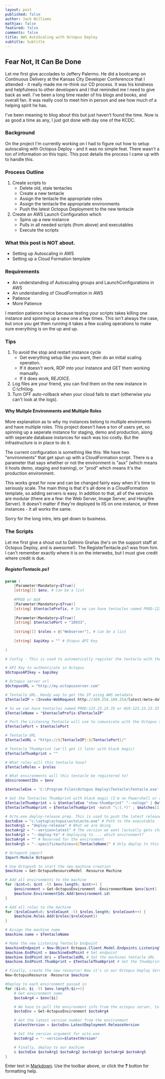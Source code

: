 ```yaml
---
layout: post
published: false
author: Jack Williams
mathjax: false
featured: false
comments: false
title: AWS AutoScaling with Octopus Deploy
subtitle: Subtitle
---
```

## Fear Not, It Can Be Done

Let me first give accolades to Jeffery Palermo. He did a bootcamp on Continuous Delivery at the Kansas City Developer Conferencce that I attended - it really made me re-think our CD process. It was his kindness and helpfulness to other developers and I that reminded me I need to give back as well. I've been a long time reader of his blogs and books, and overall fan. It was really cool to meet him in person and see how much of a helping spirit he has.

I've been meaning to blog about this but just haven't found the time. Now is as good a time as any, I just got done with day one of the KCDC.

### Background

On the project I'm currently working on I had to figure out how to setup autoscaling with Octopus Deploy - and it was no simple feat. There wasn't a ton of information on this topic. This post details the process I came up with to handle this.

### Process Outline

1. Create scripts to
	- Delete old, stale tentacles
    - Create a new tentacle
    - Assign the tentacle the appropriate roles
    - Assign the tentacle the appropriate environments
    - Push the latest Octopus Deployment to the new tentacle
2. Create an AWS Launch Configuration which
	- Spins up a new instance
    - Pulls in all needed scripts (from above) and executables
    - Execute the scripts
    
### What this post is NOT about.

- Setting up Autoscaling in AWS
- Setting up a Cloud Formation template

### Requirements

- An understanding of Autoscaling groups and LaunchConfigurations in AWS
- An understanding of CloudFormation in AWS
- Patience
- More Patience

I mention patience twice because testing your scripts takes killing one instance and spinning up a new one a few times. This isn't always the case, but once you get them running it takes a few scaling operations to make sure everything is on the up and up.

### Tips
1. To avoid the stop and restart instance cycle
	- Get everything setup like you want, then do an initial scaling operation.
    - If it doesn't work, RDP into your instance and GET them working manually.
    - If it does work, REJOICE.
2. Log files are your friend, you can find them on the new instance in C:\cfn\log.
3. Turn OFF auto-rollback when your cloud fails to start (otherwise you can't look at the logs).

#### Why Multple Environments and Multiple Roles
More explanation as to why my instances belong to multiple environents and have multiple roles. This project doesn't have a ton of users yet, so spinning up a seperate instance for staging, demo and production, along with seperate database instances for each was too costly. But the infrastructure is in place to do it.

The current configuration is something like this: We have two "environments" that get spun up with a CloudFormation script. There is a parameter that says whether or not the environment is "aux" (which means it hosts demo, staging and training), or "prod" which means it's the production environment. 

This works great for now and can be changed fairly easy when it's time to seriously scale. The main thing is that it's all done in a CloudFormation template, so adding servers is easy. In addition to that, all of the services are modular (there are a few: the Web Server, Image Server, and Hangfire Server). It doesn't matter if they're deployed to IIS on one instance, or three instances - it all works the same.

Sorry for the long intro, lets get down to business.

### The Scripts

Let me first give a shout out to Dalmiro Grañas (he's on the support staff at Octopus Deploy, and is awesome!). The RegisterTentacle.ps1 was from him. I can't remember exactly where it is on the interwebs, but I must give credit where credit is due.

##### RegisterTentacle.ps1

```powershell
param (
	[Parameter(Mandatory=$True)]
	[string[]] $env, # Can be a list
	
	#PROD or AUX
	[Parameter(Mandatory=$True)]
	[string] $tentaclePrefix, # So we can have tentacles named PROD-123.23.23.33 or AUX-123.23.23.33
	
	[Parameter(Mandatory=$True)]
	[string] $tentaclePort = "10933",
	
	[string[]] $roles = @("Webserver"), # Can be a list
	
	[string] $apiKey = "" # Otopus API Key
	
)

# Config - This is used to automatically register the tentacle with the octopus server

# API Key to authenticate in Octopus
$OctopusAPIkey = $apiKey

# Octopus server url
$OctopusURL = "http://my.octopusserver.com" 

# Tentacle URL. Handy way to get the IP using AWS metadata
$TentacleIP = (Invoke-WebRequest http://169.254.169.254/latest/meta-data/public-ipv4).Content 

# So we can have tentacles named PROD-123.23.23.33 or AUX-123.23.23.33
$TentacleName = "$tentaclePrefix-$TentacleIP"

# Port the Listening Tentacle will use to comunicate with the Octopus server
$TentaclePort = $tentaclePort

# Tentacle URL
$TentacleURL = "https://${TentacleIP}:${TentaclePort}/"

# Tentacle Thumbprint (we'll get it later with black magic)
$TentacleThumbprint = ""

# What roles will this tentacle have?
$TentacleRoles = $roles 

# What environments will this tentacle be registered to?
$EnvironmentIDs = $env

$tentacleExe = 'C:\Program Files\Octopus Deploy\Tentacle\Tentacle.exe'

# Get the Tentacles Thumbprint with black magic (I'm no Powershell or regex expert, but this works)
$TentacleThumbprint = & $tentacleExe "show-thumbprint" "--nologo" | Out-String
$TentacleThumbprint = $TentacleThumbprint -match "\:(.*)" ; $matches[1].Trim()

# Octo.exe deploy-release prep. This is used to push the latest release to our new tentacle.
$octoExe = "c:\setup\octopus\octo\octo.exe" # Path to the executable
$octoArg1 = "deploy-release" # What we are doing
$octoArg2 = "--version=latest" # The version we want (actually gets changed later)
$octoArg3 = "--deploy-to" # Deploying to ... which environment?
$octoArg4 = "" # Reserved for the environment
$octoArg5 = "--specificmachines=${TentacleName}" # Only deploy to this tentacle

# Octoposh import
Import-Module Octoposh

# Use Octoposh to start the new machine creation
$machine = Get-OctopusResourceModel -Resource Machine

# Add all environments to the machine
for ($cnt=0; $cnt -lt $env.length; $cnt++) {
	$environment = Get-OctopusEnvironment -EnvironmentName $env[$cnt]
	$machine.EnvironmentIds.Add($environment.id)
}

# Add all roles to the machine
for ($roleCount=0; $roleCount -lt $roles.length; $roleCount++) {
	$machine.Roles.Add($roles[$roleCount])
}

# Assign the machine name
$machine.name = $TentacleName

# Make the new Listening Tentacle Endpoint
$machineEndpoint = New-Object Octopus.Client.Model.Endpoints.ListeningTentacleEndpointResource
$machine.EndPoint = $machineEndPoint # Set endpoint
$machine.EndPoint.Uri = $TentacleURL # Set the machines tentacle URL
$machine.EndPoint.Thumbprint = $TentacleThumbprint # Set the thumbprint

# Finally, create the new resource! Now it's in our Octopus Deploy Server
New-OctopusResource -Resource $machine

#Deploy to each environment passed in
for ($i=0; $i -lt $env.length;$i++){
    # Get environment name
	$octoArg4 = $env[$i]

    # We have to pull the environment info from the octopus server, to get the latest release version
    $octoEnv = Get-OctopusEnvironment $octoArg4

    # Get the latest version number from the environment
    $latestVersion = $octoEnv.LatestDeployment.ReleaseVersion

    # Set the version argument for octo.exe
    $octoArg2 = "--version=$latestVersion"

    # Finally, deploy to our machine
	& $octoExe $octoArg1 $octoArg2 $octoArg3 $octoArg4 $octoArg5
}

```




Enter text in [Markdown](http://daringfireball.net/projects/markdown/). Use the toolbar above, or click the **?** button for formatting help.
